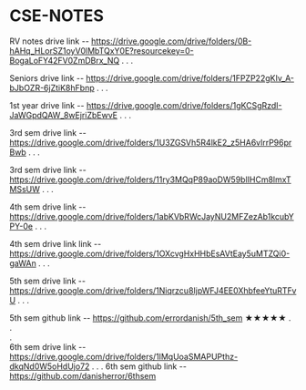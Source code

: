 # CSE-NOTES

RV notes drive link -- https://drive.google.com/drive/folders/0B-hAHq_HLorSZ1oyV0lMbTQxY0E?resourcekey=0-BogaLoFY42FV0ZmDBrx_NQ
.
.
.

Seniors drive link -- https://drive.google.com/drive/folders/1FPZP22gKIv_A-bJbOZR-6jZtiK8hFbnp
.
.
.

1st year drive link -- https://drive.google.com/drive/folders/1gKCSgRzdI-JaWGpdQAW_8wEjriZbEwvE
.
.
.

3rd sem drive link -- https://drive.google.com/drive/folders/1U3ZGSVh5R4lkE2_z5HA6vlrrP96prBwb
.
.
.

3rd sem drive link -- https://drive.google.com/drive/folders/11ry3MQqP89aoDW59blIHCm8lmxTMSsUW
.
.
.

4th sem drive link -- https://drive.google.com/drive/folders/1abKVbRWcJayNU2MFZezAb1kcubYPY-0e
.
.
.

4th sem drive link link -- https://drive.google.com/drive/folders/1OXcvgHxHHbEsAVtEay5uMTZQi0-gaWAn
.
.
.

5th sem drive link -- https://drive.google.com/drive/folders/1Niqrzcu8IjpWFJ4EE0XhbfeeYtuRTFvU
.
.
.

5th sem github link -- https://github.com/errordanish/5th_sem ★★★★★
.   
.   
.   
6th sem drive link -- https://drive.google.com/drive/folders/1lMqUoaSMAPUPthz-dkqNd0W5oHdUjo72
.
.
.
6th sem github link -- https://github.com/danisherror/6thsem
